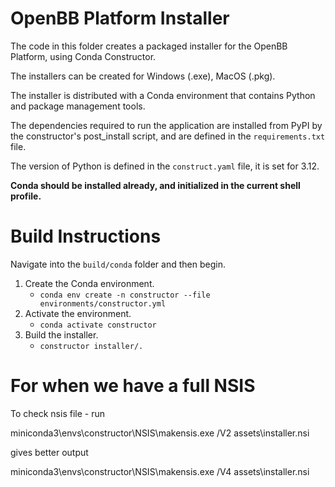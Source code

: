 # OpenBB Platform Installer

The code in this folder creates a packaged installer for the OpenBB Platform, using Conda Constructor.

The installers can be created for Windows (.exe), MacOS (.pkg).

The installer is distributed with a Conda environment that contains Python and package management tools.

The dependencies required to run the application are installed from PyPI by the constructor's post_install script,
and are defined in the `requirements.txt` file.

The version of Python is defined in the `construct.yaml` file, it is set for 3.12.

**Conda should be installed already, and initialized in the current shell profile.**

# Build Instructions

Navigate into the `build/conda` folder and then begin.

1. Create the Conda environment.
    - `conda env create -n constructor --file environments/constructor.yml`
2. Activate the environment.
    - `conda activate constructor`
3. Build the installer.
    - `constructor installer/.`


# For when we have a full NSIS 

To check nsis file - run 

miniconda3\\envs\\constructor\\NSIS\\makensis.exe /V2 assets\\installer.nsi

gives better output 

miniconda3\\envs\\constructor\\NSIS\\makensis.exe /V4 assets\\installer.nsi
